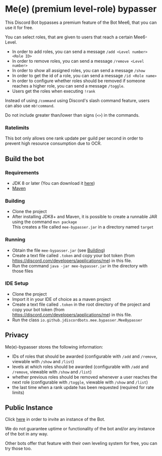 # Me(e) (premium level-role) bypasser

This Discord Bot bypasses a premium feature of the Bot Mee6, that you can use it for free.

You can select roles, that are given to users that reach a certain Mee6-Level.

* In order to add roles, you can send a message `/add <Level number> <Role ID>`
* In order to remove roles, you can send a message `/remove <Level number>`
* In order to show all assigned roles, you can send a message `/show`
* In order to get the id of a role, you can send a message `/id <Role name>`
* In order to configure whether roles should be removed if someone reaches a higher role, you can send a message `/toggle`.
* Users get the roles when executing `!rank`

Instead of using `/command` using Discord's slash command feature, users can also use `mb!command`.

Do not include greater than/lower than signs (`<>`) in the commands.

### Ratelimits

This bot only allows one rank update per guild per second in order to prevent high resource consumption due to OCR.

## Build the bot

### Requirements
* JDK 8 or later (You can download it [here](https://adoptopenjdk.net/))
* [Maven](https://maven.apache.org/download.cgi)

### Building
* Clone the project
* After installing JDK8+ and Maven, it is possible to create a runnable JAR using the command `mvn package`<br/>
  This creates a file called `mee-bypasser.jar` in a directory named `target`

### Running
* Obtain the file `mee-bypasser.jar` (see [Building](https://github.com/JDiscordBots/Me-e--bypasser#building))
* Create a text file called `.token` and copy your bot token (from <https://discord.com/developers/applications/me>) in this file.
* Run the command `java -jar mee-bypasser.jar` in the directory with those files

### IDE Setup
* Clone the project
* Import it in your IDE of choice as a maven project
* Create a text file called `.token` in the root directory of the project and copy your bot token (from <https://discord.com/developers/applications/me>) in this file.
* Run the class `io.github.jdiscordbots.mee.bypasser.MeeBypasser`

## Privacy

Me(e)-bypasser stores the following information:
- IDs of roles that should be awarded (configurable with `/add` and `/remove`, viewable with `/show` and `/list`)
- levels at which roles should be awarded (configurable with `/add` and `/remove`, viewable with `/show` and `/list`)
- whether previous roles should be removed whenever a user reaches the next role (configurable with `/toggle`, viewable with `/show` and `/list`)
- the last time when a rank update has been requested (required for rate limits)

## Public Instance

Click [here](https://discord.com/api/oauth2/authorize?client_id=644830792845099009&permissions=268520448&scope=bot%20applications.commands) in order to invite an instance of the Bot.

We do not guarantee uptime or functionality of the bot and/or any instance of the bot in any way.

Other bots offer that feature with their own leveling system for free, you can try those too.
